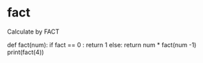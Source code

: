 # fact
Calculate by FACT

def fact(num):
    if fact == 0 : return 1
    else:
        return num * fact(num -1)
print(fact(4))
